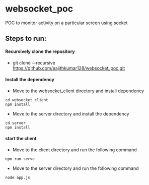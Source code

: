 # websocket_poc
POC to monitor activity on a particular screen using socket

## Steps to run:

#### Recursively clone the repository

- git clone --recursive https://github.com/eajithkumar128/websocket_poc.git

#### Install the dependency

- Move to the websocket_client directory and install dependency

```
cd websocket_client
npm install
```

- Move to the server directory and install the dependency

```
cd server
npm install
```

#### start the client

- Move to the client directory and run the following command

``` npm run serve ```

- Move to the server directory and run the following command

``` node app.js ```
